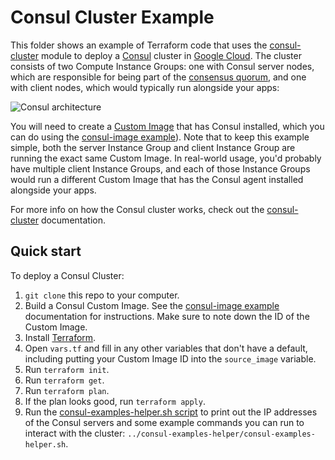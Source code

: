 # Consul Cluster Example

This folder shows an example of Terraform code that uses the [consul-cluster](https://github.com/hashicorp/terraform-google-consul/modules/consul-cluster) module to deploy 
a [Consul](https://www.consul.io/) cluster in [Google Cloud](https://cloud.google.com/). The cluster consists of two 
Compute Instance Groups: one with Consul server nodes, which are responsible for being part of the [consensus 
quorum](https://www.consul.io/docs/internals/consensus.html), and one with client nodes, which  would typically run 
alongside your apps:

![Consul architecture](https://github.com/hashicorp/terraform-google-consul/_docs/architecture.png)

You will need to create a [Custom Image](https://cloud.google.com/compute/docs/images) 
that has Consul installed, which you can do using the [consul-image example](https://github.com/hashicorp/terraform-google-consul/examples/consul-image)). Note that to keep 
this example simple, both the server Instance Group and client Instance Group are running the exact same Custom Image. 
In real-world usage, you'd probably have multiple client Instance Groups, and each of those Instance Groups would run a
different Custom Image that has the Consul agent installed alongside your apps.

For more info on how the Consul cluster works, check out the [consul-cluster](https://github.com/hashicorp/terraform-google-consul/modules/consul-cluster) documentation.



## Quick start

To deploy a Consul Cluster:

1. `git clone` this repo to your computer.
1. Build a Consul Custom Image. See the [consul-image example](https://github.com/hashicorp/terraform-google-consul/examples/consul-image) documentation for instructions. 
   Make sure to note down the ID of the Custom Image.
1. Install [Terraform](https://www.terraform.io/).
1. Open `vars.tf` and fill in any other variables that don't have a default, including putting your Custom Image ID into
   the `source_image` variable.
1. Run `terraform init`.
1. Run `terraform get`.
1. Run `terraform plan`.
1. If the plan looks good, run `terraform apply`.
1. Run the [consul-examples-helper.sh script](/examples/consul-examples-helper/consul-examples-helper.sh) to 
   print out the IP addresses of the Consul servers and some example commands you can run to interact with the cluster:
   `../consul-examples-helper/consul-examples-helper.sh`.

